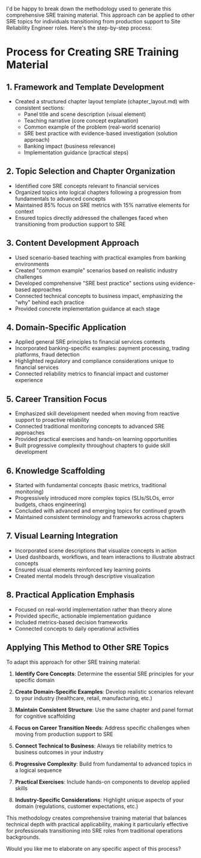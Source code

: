 I'd be happy to break down the methodology used to generate this comprehensive SRE training material. This approach can be applied to other SRE topics for individuals transitioning from production support to Site Reliability Engineer roles. Here's the step-by-step process:

# Process for Creating SRE Training Material

## 1. Framework and Template Development
- Created a structured chapter layout template (chapter_layout.md) with consistent sections:
  - Panel title and scene description (visual element)
  - Teaching narrative (core concept explanation)
  - Common example of the problem (real-world scenario)
  - SRE best practice with evidence-based investigation (solution approach)
  - Banking impact (business relevance)
  - Implementation guidance (practical steps)

## 2. Topic Selection and Chapter Organization
- Identified core SRE concepts relevant to financial services
- Organized topics into logical chapters following a progression from fundamentals to advanced concepts
- Maintained 85% focus on SRE metrics with 15% narrative elements for context
- Ensured topics directly addressed the challenges faced when transitioning from production support to SRE

## 3. Content Development Approach
- Used scenario-based teaching with practical examples from banking environments
- Created "common example" scenarios based on realistic industry challenges
- Developed comprehensive "SRE best practice" sections using evidence-based approaches
- Connected technical concepts to business impact, emphasizing the "why" behind each practice
- Provided concrete implementation guidance at each stage

## 4. Domain-Specific Application
- Applied general SRE principles to financial services contexts
- Incorporated banking-specific examples: payment processing, trading platforms, fraud detection
- Highlighted regulatory and compliance considerations unique to financial services
- Connected reliability metrics to financial impact and customer experience

## 5. Career Transition Focus
- Emphasized skill development needed when moving from reactive support to proactive reliability
- Connected traditional monitoring concepts to advanced SRE approaches
- Provided practical exercises and hands-on learning opportunities
- Built progressive complexity throughout chapters to guide skill development

## 6. Knowledge Scaffolding
- Started with fundamental concepts (basic metrics, traditional monitoring)
- Progressively introduced more complex topics (SLIs/SLOs, error budgets, chaos engineering)
- Concluded with advanced and emerging topics for continued growth
- Maintained consistent terminology and frameworks across chapters

## 7. Visual Learning Integration
- Incorporated scene descriptions that visualize concepts in action
- Used dashboards, workflows, and team interactions to illustrate abstract concepts
- Ensured visual elements reinforced key learning points
- Created mental models through descriptive visualization

## 8. Practical Application Emphasis
- Focused on real-world implementation rather than theory alone
- Provided specific, actionable implementation guidance
- Included metrics-based decision frameworks
- Connected concepts to daily operational activities

## Applying This Method to Other SRE Topics

To adapt this approach for other SRE training material:

1. **Identify Core Concepts**: Determine the essential SRE principles for your specific domain

2. **Create Domain-Specific Examples**: Develop realistic scenarios relevant to your industry (healthcare, retail, manufacturing, etc.)

3. **Maintain Consistent Structure**: Use the same chapter and panel format for cognitive scaffolding

4. **Focus on Career Transition Needs**: Address specific challenges when moving from production support to SRE

5. **Connect Technical to Business**: Always tie reliability metrics to business outcomes in your industry

6. **Progressive Complexity**: Build from fundamental to advanced topics in a logical sequence

7. **Practical Exercises**: Include hands-on components to develop applied skills

8. **Industry-Specific Considerations**: Highlight unique aspects of your domain (regulations, customer expectations, etc.)

This methodology creates comprehensive training material that balances technical depth with practical applicability, making it particularly effective for professionals transitioning into SRE roles from traditional operations backgrounds.

Would you like me to elaborate on any specific aspect of this process?